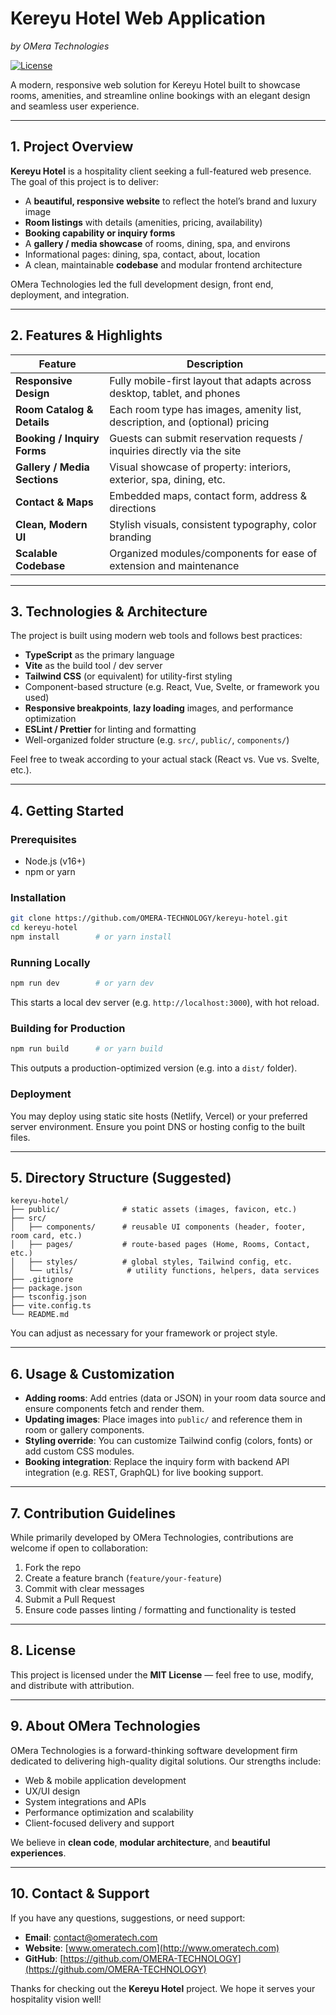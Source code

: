# Kereyu Hotel Web Application

*by OMera Technologies*

[![License](https://img.shields.io/badge/license-MIT-blue.svg)](#license)

A modern, responsive web solution for Kereyu Hotel built to showcase rooms, amenities, and streamline online bookings with an elegant design and seamless user experience.

---

## 1. Project Overview

**Kereyu Hotel** is a hospitality client seeking a full-featured web presence. The goal of this project is to deliver:

* A **beautiful, responsive website** to reflect the hotel’s brand and luxury image
* **Room listings** with details (amenities, pricing, availability)
* **Booking capability or inquiry forms**
* A **gallery / media showcase** of rooms, dining, spa, and environs
* Informational pages: dining, spa, contact, about, location
* A clean, maintainable **codebase** and modular frontend architecture

OMera Technologies led the full development design, front end, deployment, and integration.

---

## 2. Features & Highlights

| Feature                      | Description                                                                  |
| ---------------------------- | ---------------------------------------------------------------------------- |
| **Responsive Design**        | Fully mobile-first layout that adapts across desktop, tablet, and phones     |
| **Room Catalog & Details**   | Each room type has images, amenity list, description, and (optional) pricing |
| **Booking / Inquiry Forms**  | Guests can submit reservation requests / inquiries directly via the site     |
| **Gallery / Media Sections** | Visual showcase of property: interiors, exterior, spa, dining, etc.          |
| **Contact & Maps**           | Embedded maps, contact form, address & directions                            |
| **Clean, Modern UI**         | Stylish visuals, consistent typography, color branding                       |
| **Scalable Codebase**        | Organized modules/components for ease of extension and maintenance           |

---

## 3. Technologies & Architecture

The project is built using modern web tools and follows best practices:

* **TypeScript** as the primary language
* **Vite** as the build tool / dev server
* **Tailwind CSS** (or equivalent) for utility-first styling
* Component-based structure (e.g. React, Vue, Svelte, or framework you used)
* **Responsive breakpoints**, **lazy loading** images, and performance optimization
* **ESLint / Prettier** for linting and formatting
* Well-organized folder structure (e.g. `src/`, `public/`, `components/`)

Feel free to tweak according to your actual stack (React vs. Vue vs. Svelte, etc.).

---

## 4. Getting Started

### Prerequisites

* Node.js (v16+)
* npm or yarn

### Installation

```bash
git clone https://github.com/OMERA-TECHNOLOGY/kereyu-hotel.git
cd kereyu-hotel
npm install        # or yarn install
```

### Running Locally

```bash
npm run dev        # or yarn dev
```

This starts a local dev server (e.g. `http://localhost:3000`), with hot reload.

### Building for Production

```bash
npm run build      # or yarn build
```

This outputs a production-optimized version (e.g. into a `dist/` folder).

### Deployment

You may deploy using static site hosts (Netlify, Vercel) or your preferred server environment. Ensure you point DNS or hosting config to the built files.

---

## 5. Directory Structure (Suggested)

```
kereyu-hotel/
├── public/              # static assets (images, favicon, etc.)
├── src/
│   ├── components/      # reusable UI components (header, footer, room card, etc.)
│   ├── pages/           # route-based pages (Home, Rooms, Contact, etc.)
│   ├── styles/          # global styles, Tailwind config, etc.
│   └── utils/            # utility functions, helpers, data services
├── .gitignore
├── package.json
├── tsconfig.json
├── vite.config.ts
└── README.md
```

You can adjust as necessary for your framework or project style.

---

## 6. Usage & Customization

* **Adding rooms**: Add entries (data or JSON) in your room data source and ensure components fetch and render them.
* **Updating images**: Place images into `public/` and reference them in room or gallery components.
* **Styling override**: You can customize Tailwind config (colors, fonts) or add custom CSS modules.
* **Booking integration**: Replace the inquiry form with backend API integration (e.g. REST, GraphQL) for live booking support.

---

## 7. Contribution Guidelines

While primarily developed by OMera Technologies, contributions are welcome if open to collaboration:

1. Fork the repo
2. Create a feature branch (`feature/your-feature`)
3. Commit with clear messages
4. Submit a Pull Request
5. Ensure code passes linting / formatting and functionality is tested

---

## 8. License

This project is licensed under the **MIT License** — feel free to use, modify, and distribute with attribution.

---

## 9. About OMera Technologies

OMera Technologies is a forward-thinking software development firm dedicated to delivering high-quality digital solutions. Our strengths include:

* Web & mobile application development
* UX/UI design
* System integrations and APIs
* Performance optimization and scalability
* Client-focused delivery and support

We believe in **clean code**, **modular architecture**, and **beautiful experiences**.

---

## 10. Contact & Support

If you have any questions, suggestions, or need support:

* **Email**: [contact@omeratech.com](mailto:contact@omeratech.com)
* **Website**: [www.omeratech.com](http://www.omeratech.com)
* **GitHub**: [https://github.com/OMERA-TECHNOLOGY](https://github.com/OMERA-TECHNOLOGY)

Thanks for checking out the **Kereyu Hotel** project. We hope it serves your hospitality vision well!

